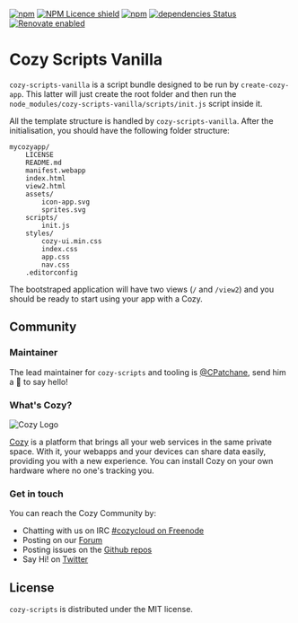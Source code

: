 [![npm](https://img.shields.io/npm/v/cozy-scripts-vanilla.svg)](https://www.npmjs.com/package/cozy-scripts-vanilla)
[![NPM Licence shield](https://img.shields.io/npm/l/cozy-scripts-vanilla.svg)](https://github.com/CPatchane/cozy-scripts-vanilla/tree/master/packages/cozy-scripts-vanilla/LICENSE)
[![npm](https://img.shields.io/npm/dm/cozy-scripts-vanilla.svg)]()
[![dependencies Status](https://david-dm.org/cpatchane/create-cozy-app/status.svg?path=packages/cozy-scripts-vanilla)](https://david-dm.org/cpatchane/create-cozy-app?path=packages/cozy-scripts-vanilla)
[![Renovate enabled](https://img.shields.io/badge/renovate-enabled-brightgreen.svg)](https://renovateapp.com/)

# Cozy Scripts Vanilla

`cozy-scripts-vanilla` is a script bundle designed to be run by `create-cozy-app`. This latter will just create the root folder and then run the `node_modules/cozy-scripts-vanilla/scripts/init.js` script inside it.

All the template structure is handled by `cozy-scripts-vanilla`. After the initialisation, you should have the following folder structure:

```
mycozyapp/
    LICENSE
    README.md
    manifest.webapp
    index.html
    view2.html
    assets/
        icon-app.svg
        sprites.svg
    scripts/
        init.js
    styles/
        cozy-ui.min.css
        index.css
        app.css
        nav.css
    .editorconfig
```

The bootstraped application will have two views (`/` and `/view2`) and you should be ready to start using your app with a Cozy.

## Community

### Maintainer

The lead maintainer for `cozy-scripts` and tooling is [@CPatchane](https://github.com/CPatchane), send him a :beers: to say hello!

### What's Cozy?

![Cozy Logo](https://cdn.rawgit.com/cozy/cozy-guidelines/master/templates/cozy_logo_small.svg)

[Cozy] is a platform that brings all your web services in the same private space.  With it, your webapps and your devices can share data easily, providing you with a new experience. You can install Cozy on your own hardware where no one's tracking you.

### Get in touch

You can reach the Cozy Community by:

- Chatting with us on IRC [#cozycloud on Freenode][freenode]
- Posting on our [Forum][forum]
- Posting issues on the [Github repos][github]
- Say Hi! on [Twitter][twitter]


## License

`cozy-scripts` is distributed under the MIT license.


[cozy]: https://cozy.io "Cozy Cloud"
[freenode]: http://webchat.freenode.net/?randomnick=1&channels=%23cozycloud&uio=d4
[forum]: https://forum.cozy.io/
[github]: https://github.com/cozy/
[twitter]: https://twitter.com/cozycloud
